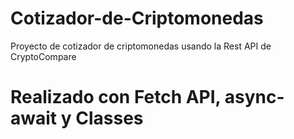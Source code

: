# Cotizador-de-Criptomonedas
Proyecto de cotizador de criptomonedas usando la Rest API de CryptoCompare
# Realizado con Fetch API, async-await y Classes

